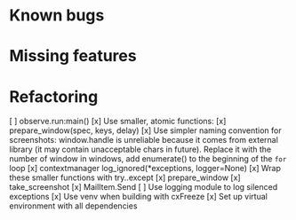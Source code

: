 # Known bugs

# Missing features

# Refactoring
[ ] observe.run:main()
    [x] Use smaller, atomic functions:
        [x] prepare_window(spec, keys, delay)
    [x] Use simpler naming convention for screenshots: window.handle is unreliable
        because it comes from external library (it may contain unacceptable chars
        in future). Replace it with the number of window in windows, add enumerate()
        to the beginning of the `for` loop
    [x] contextmanager log_ignored(*exceptions, logger=None)
    [x] Wrap these smaller functions with try..except
        [x] prepare_window
        [x] take_screenshot
        [x] MailItem.Send
    [ ] Use logging module to log silenced exceptions
[x] Use venv when building with cxFreeze
    [x] Set up virtual environment with all dependencies
